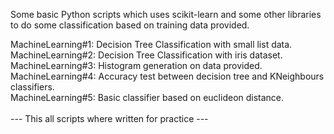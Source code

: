 Some basic Python scripts which uses scikit-learn and some other libraries to do some classification based on training data provided.

MachineLearning#1: Decision Tree Classification with small list data.<br />
MachineLearning#2: Decision Tree Classification with iris dataset.<br />
MachineLearning#3: Histogram generation on data provided.<br />
MachineLearning#4: Accuracy test between decision tree and KNeighbours classifiers.<br />
MachineLearning#5: Basic classifier based on euclideon distance.<br />
<br />
--- This all scripts where written for practice ---
